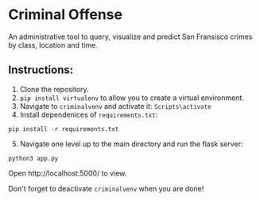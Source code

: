 # Criminal Offense
An administrative tool to query, visualize and predict San Fransisco crimes by class, location and time.

## Instructions:
1. Clone the repository.
2. ```pip install virtualenv``` to allow you to create a virtual environment.
3. Navigate to ```criminalvenv``` and activate it:
```Scripts\activate```
4. Install dependenices of ```requirements.txt```: 
```
pip install -r requirements.txt
```
5. Navigate one level up to the main directory and run the flask server:

``` 
python3 app.py
```

Open http://localhost:5000/ to view.

Don't forget to deactivate ```criminalvenv``` when you are done!